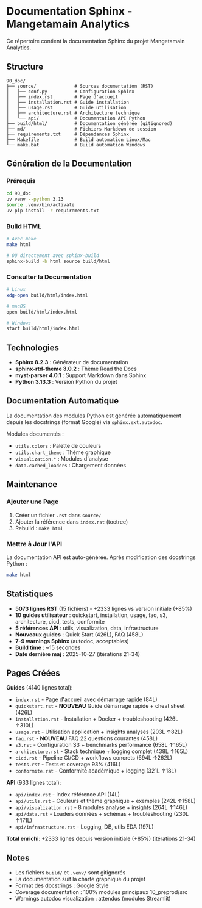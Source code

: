 # Documentation Sphinx - Mangetamain Analytics

Ce répertoire contient la documentation Sphinx du projet Mangetamain Analytics.

## Structure

```
90_doc/
├── source/              # Sources documentation (RST)
│   ├── conf.py          # Configuration Sphinx
│   ├── index.rst        # Page d'accueil
│   ├── installation.rst # Guide installation
│   ├── usage.rst        # Guide utilisation
│   ├── architecture.rst # Architecture technique
│   └── api/             # Documentation API Python
├── build/html/          # Documentation générée (gitignored)
├── md/                  # Fichiers Markdown de session
├── requirements.txt     # Dépendances Sphinx
├── Makefile             # Build automation Linux/Mac
└── make.bat             # Build automation Windows

```

## Génération de la Documentation

### Prérequis

```bash
cd 90_doc
uv venv --python 3.13
source .venv/bin/activate
uv pip install -r requirements.txt
```

### Build HTML

```bash
# Avec make
make html

# OU directement avec sphinx-build
sphinx-build -b html source build/html
```

### Consulter la Documentation

```bash
# Linux
xdg-open build/html/index.html

# macOS
open build/html/index.html

# Windows
start build/html/index.html
```

## Technologies

* **Sphinx 8.2.3** : Générateur de documentation
* **sphinx-rtd-theme 3.0.2** : Thème Read the Docs
* **myst-parser 4.0.1** : Support Markdown dans Sphinx
* **Python 3.13.3** : Version Python du projet

## Documentation Automatique

La documentation des modules Python est générée automatiquement depuis les docstrings (format Google) via `sphinx.ext.autodoc`.

Modules documentés :
* `utils.colors` : Palette de couleurs
* `utils.chart_theme` : Thème graphique
* `visualization.*` : Modules d'analyse
* `data.cached_loaders` : Chargement données

## Maintenance

### Ajouter une Page

1. Créer un fichier `.rst` dans `source/`
2. Ajouter la référence dans `index.rst` (toctree)
3. Rebuild : `make html`

### Mettre à Jour l'API

La documentation API est auto-générée. Après modification des docstrings Python :

```bash
make html
```

## Statistiques

* **5073 lignes RST** (15 fichiers) - +2333 lignes vs version initiale (+85%)
* **10 guides utilisateur** : quickstart, installation, usage, faq, s3, architecture, cicd, tests, conformite
* **5 références API** : utils, visualization, data, infrastructure
* **Nouveaux guides** : Quick Start (426L), FAQ (458L)
* **7-9 warnings Sphinx** (autodoc, acceptables)
* **Build time** : ~15 secondes
* **Date dernière maj** : 2025-10-27 (itérations 21-34)

## Pages Créées

**Guides** (4140 lignes total):
- `index.rst` - Page d'accueil avec démarrage rapide (84L)
- `quickstart.rst` - **NOUVEAU** Guide démarrage rapide + cheat sheet (426L)
- `installation.rst` - Installation + Docker + troubleshooting (426L ↑310L)
- `usage.rst` - Utilisation application + insights analyses (203L ↑82L)
- `faq.rst` - **NOUVEAU** FAQ 22 questions courantes (458L)
- `s3.rst` - Configuration S3 + benchmarks performance (658L ↑165L)
- `architecture.rst` - Stack technique + logging complet (438L ↑165L)
- `cicd.rst` - Pipeline CI/CD + workflows concrets (694L ↑262L)
- `tests.rst` - Tests et coverage 93% (416L)
- `conformite.rst` - Conformité académique + logging (321L ↑18L)

**API** (933 lignes total):
- `api/index.rst` - Index référence API (14L)
- `api/utils.rst` - Couleurs et thème graphique + exemples (242L ↑158L)
- `api/visualization.rst` - 8 modules analyse + insights (264L ↑146L)
- `api/data.rst` - Loaders données + schémas + troubleshooting (230L ↑171L)
- `api/infrastructure.rst` - Logging, DB, utils EDA (197L)

**Total enrichi**: +2333 lignes depuis version initiale (+85%) (itérations 21-34)

## Notes

* Les fichiers `build/` et `.venv/` sont gitignorés
* La documentation suit la charte graphique du projet
* Format des docstrings : Google Style
* Coverage documentation : 100% modules principaux 10_preprod/src
* Warnings autodoc visualization : attendus (modules Streamlit)
